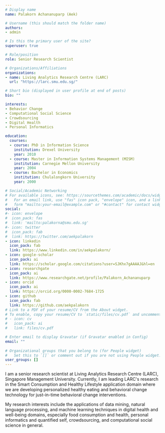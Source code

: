 ```yaml
---
# Display name
name: Palakorn Achananuparp (Aek)

# Username (this should match the folder name)
authors:
- admin

# Is this the primary user of the site?
superuser: true

# Role/position
role: Senior Research Scientist

# Organizations/Affiliations
organizations:
- name: Living Analytics Research Centre (LARC)
  url: "https://larc.smu.edu.sg/"

# Short bio (displayed in user profile at end of posts)
bio: ""

interests:
- Behavior Change
- Computational Social Science
- Crowdsourcing
- Digital Health
- Personal Informatics

education:
  courses:
  - course: PhD in Information Science
    institution: Drexel University
    year: 2010
  - course: Master in Information Systems Management (MISM)
    institution: Carnegie Mellon University
    year: 2004
  - course: Bachelor in Economics
    institution: Chulalongkorn University
    year: 2000

# Social/Academic Networking
# For available icons, see: https://sourcethemes.com/academic/docs/widgets/#icons
#   For an email link, use "fas" icon pack, "envelope" icon, and a link in the
#   form "mailto:your-email@example.com" or "#contact" for contact widget.
social:
#- icon: envelope
#  icon_pack: fas
#  link: 'mailto:palakorna@smu.edu.sg'
#- icon: twitter
#  icon_pack: fab
#  link: https://twitter.com/aekpalakorn
- icon: linkedin
  icon_pack: fab
  link: https://www.linkedin.com/in/aekpalakorn/
- icon: google-scholar
  icon_pack: ai
  link: https://scholar.google.com/citations?user=SJKhx7gAAAAJ&hl=en
- icon: researchgate
  icon_pack: ai
  link: https://www.researchgate.net/profile/Palakorn_Achananuparp
- icon: orcid
  icon_pack: ai
  link: https://orcid.org/0000-0002-7684-1725
- icon: github
  icon_pack: fab
  link: https://github.com/aekpalakorn
# Link to a PDF of your resume/CV from the About widget.
# To enable, copy your resume/CV to `static/files/cv.pdf` and uncomment the lines below.  
# - icon: cv
#   icon_pack: ai
#   link: files/cv.pdf

# Enter email to display Gravatar (if Gravatar enabled in Config)
email: ""
  
# Organizational groups that you belong to (for People widget)
#   Set this to `[]` or comment out if you are not using People widget.  
user_groups: []
---
```


I am a senior research scientist at Living Analytics Research Centre (LARC), Singapore Management University. Currently, I am leading LARC's research in the Smart Consumption and Healthy Lifestyle application domain where we are developing personalized healthy eating and behavioral change technology for just-in-time behavioral change interventions.

My research interests include the applications of data mining, natural language processing, and machine learning techniques in digital health and well-being domains, especially food consumption and health, personal informatics and quantified self, crowdsourcing, and computational social science in general.
